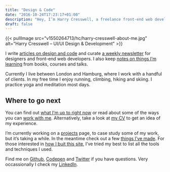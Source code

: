 ```yaml
---
title: "Design & Code"
date: "2016-10-24T17:23:17+01:00"
description: "Hey, I’m Harry Cresswell, a freelance front-end web developer and UX/UI designer from London, England."
draft: false
---
```


{{< pullImage src="v1550264713/hc/harry-cresswell-about-me.jpg" alt="Harry Cresswell – UI/UI Design & Development" >}}

I write [articles on design and code](/articles/) and curate [a weekly newsletter](/newsletter/) for designers and front-end web developers. I also keep [notes on things I’m learning](/notes/) from books, courses and talks.

Currently I live between London and Hamburg, where I work with a handful of clients. In my free time I enjoy running, climbing, hiking and skiing. I practice yoga and meditation most days.

## Where to go next

You can find out [what I'm up to right now](/now/) or read about some of the ways you can [work with me](/work-with-me/). Alternatively, take a look at [my CV](pdf/harry-cresswell-cv-feb-20.pdf) to get an idea of my experience.

I’m currently working on a [projects](/projects/) page, to case study some of my work, but it’s taking a while. In the meantime check out a few [things I’ve made](/things/). For those interested in [how I buit this site](/build/), I’ve tried my best to list all the tools and techniques I used.

Find me on [Github](https://github.com/harrycresswell), [Codepen](https://codepen.io/harrycresswell) and [Twitter](https://twitter.com/harrycresswell) if you have questions. Very occassionally I check my [LinkedIn](https://uk.linkedin.com/in/harrycresswell).
